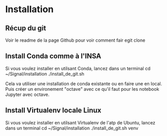 # Installation

## Récup du git
Voir le readme de la page Github pour voir comment fair egit clone

## Install Conda comme à l'INSA

Si vous voulez installer en utilsant Conda, lancez dans un terminal
   cd ~/Signal/installation
   ./install_de_git.sh

Cela va utiliser une installation de conda existante ou en faire une en local.
Puis créer un environement "octave" avec ce qu'il faut pour les notebook Jupyter avec octave. 

## Install Virtualenv locale Linux

Si vous voulez installer en utilsant Virtualenv de l'atp de Ubuntu, lancez dans un terminal
   cd ~/Signal/installation
   ./install_de_git.sh venv

